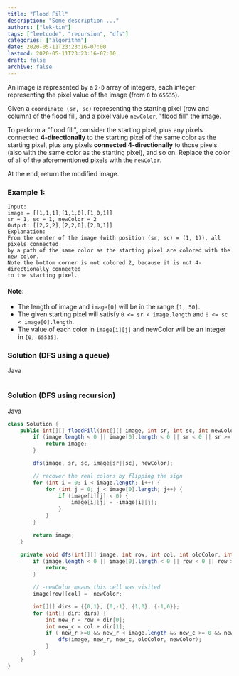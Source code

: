 ```yaml
---
title: "Flood Fill"
description: "Some description ..."
authors: ["lek-tin"]
tags: ["leetcode", "recursion", "dfs"]
categories: ["algorithm"]
date: 2020-05-11T23:23:16-07:00
lastmod: 2020-05-11T23:23:16-07:00
draft: false
archive: false
---
```


An image is represented by a `2-D` array of integers, each integer representing the pixel value of the image (from `0` to `65535`).  

Given a `coordinate (sr, sc)` representing the starting pixel (row and column) of the flood fill, and a pixel value `newColor`, "flood fill" the image.  

To perform a "flood fill", consider the starting pixel, plus any pixels connected **4-directionally** to the starting pixel of the same color as the starting pixel, plus any pixels **connected 4-directionally** to those pixels (also with the same color as the starting pixel), and so on. Replace the color of all of the aforementioned pixels with the `newColor`.  

At the end, return the modified image.  

### Example 1:

```
Input: 
image = [[1,1,1],[1,1,0],[1,0,1]]
sr = 1, sc = 1, newColor = 2
Output: [[2,2,2],[2,2,0],[2,0,1]]
Explanation: 
From the center of the image (with position (sr, sc) = (1, 1)), all pixels connected 
by a path of the same color as the starting pixel are colored with the new color.
Note the bottom corner is not colored 2, because it is not 4-directionally connected
to the starting pixel.
```

#### Note:

- The length of image and `image[0]` will be in the range `[1, 50]`.
- The given starting pixel will satisfy `0 <= sr < image.length` and `0 <= sc < image[0].length`.
- The value of each color in `image[i][j]` and newColor will be an integer in `[0, 65535]`.

### Solution (DFS using a queue)

Java
```java
```

### Solution (DFS using recursion)

Java
```java
class Solution {
    public int[][] floodFill(int[][] image, int sr, int sc, int newColor) {
        if (image.length < 0 || image[0].length < 0 || sr < 0 || sr >= image.length || sc < 0 || sc >= image[0].length) {
            return image;
        }

        dfs(image, sr, sc, image[sr][sc], newColor);

        // recover the real colors by flipping the sign
        for (int i = 0; i < image.length; i++) {
            for (int j = 0; j < image[0].length; j++) {
                if (image[i][j] < 0) {
                    image[i][j] = -image[i][j];
                }
            }
        }

        return image;
    }

    private void dfs(int[][] image, int row, int col, int oldColor, int newColor) {
        if (image.length < 0 || image[0].length < 0 || row < 0 || row >= image.length || col < 0 || col >= image[0].length || image[row][col] < 0) {
            return;
        }

        // -newColor means this cell was visited
        image[row][col] = -newColor;

        int[][] dirs = {{0,1}, {0,-1}, {1,0}, {-1,0}};
        for (int[] dir: dirs) {
            int new_r = row + dir[0];
            int new_c = col + dir[1];
            if ( new_r >=0 && new_r < image.length && new_c >= 0 && new_c < image[0].length && image[new_r][new_c] == oldColor) {
                dfs(image, new_r, new_c, oldColor, newColor);
            }
        }
    }
}
```
